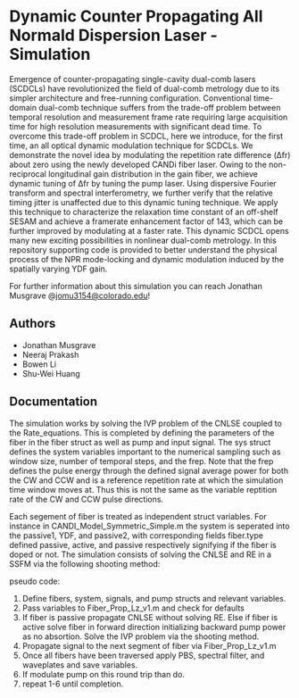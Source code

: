
# Dynamic Counter Propagating All Normald Dispersion Laser - Simulation
Emergence of counter-propagating single-cavity dual-comb lasers (SCDCLs) have revolutionized the field of dual-comb metrology due to its simpler architecture and free-running configuration. Conventional time-domain dual-comb technique suffers from the trade-off problem between temporal resolution and measurement frame rate requiring large acquisition time for high resolution measurements with significant dead time. To overcome this trade-off problem in SCDCL, here we introduce, for the first time, an all optical dynamic modulation technique for SCDCLs. We demonstrate the novel idea by modulating the repetition rate difference (Δfr) about zero using the newly developed CANDi fiber laser. Owing to the non-reciprocal longitudinal gain distribution in the gain fiber, we achieve dynamic tuning of Δfr by tuning the pump laser. Using dispersive Fourier transform and spectral interferometry, we further verify that the relative timing jitter is unaffected due to this dynamic tuning technique. We apply this technique to characterize the relaxation time constant of an off-shelf SESAM and achieve a framerate enhancement factor of 143, which can be further improved by modulating at a faster rate. This dynamic SCDCL opens many new exciting possibilities in nonlinear dual-comb metrology. In this repository supporting code is provided to better understand the physical process of the NPR mode-locking and dynamic modulation induced by the spatially varying YDF gain.


For further information about this simulation you can reach Jonathan Musgrave @jomu3154@colorado.edu!
## Authors

- Jonathan Musgrave
- Neeraj Prakash
- Bowen Li
- Shu-Wei Huang

## Documentation

The simulation works by solving the IVP problem of the CNLSE coupled to the Rate_equations. This is completed by defining the parameters of the fiber in the fiber struct as well as pump and input signal. The sys struct defines the system variables important to the numerical sampling such as window size, number of temporal steps, and the frep. Note that the frep defines the pulse energy through the defined signal average power for both the CW and CCW and is a reference repetition rate at which the simulation time window moves at. Thus this is not the same as the variable reptition rate of the CW and CCW pulse directions. 

Each segement of fiber is treated as independent struct variables. For instance in CANDI_Model_Symmetric_Simple.m the system is seperated into the passive1, YDF, and passive2, with corresponding fields fiber.type defined passive, active, and passive respectively signifying if the fiber is doped or not. The simulation consists of solving the CNLSE and RE in a SSFM via the following shooting method:

pseudo code:
1. Define fibers, system, signals, and pump structs and relevant variables.
2. Pass variables to Fiber_Prop_Lz_v1.m and check for defaults
3. If fiber is passive propagate CNLSE without solving RE. Else if fiber is active solve fiber in forward direction initializing backward pump power as no absortion. Solve the IVP problem via the shooting method.
4. Propagate signal to the next segment of fiber via Fiber_Prop_Lz_v1.m 
5. Once all fibers have been traversed apply PBS, spectral filter,  and waveplates and save variables.
6. If modulate pump on this round trip than do. 
7. repeat 1-6 until completion.


